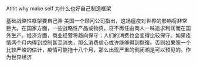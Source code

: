 Atitit why make self  为什么也好自己制造框架

基础战略性框架要自己弄
美国一个顾问公司指出，这场瘟疫对世界的影响将非常巨大。在国家方面，一些战略性产品或物资，将不再任由商人一味追求利润而在国外生产。经济方面，商业经营将趋向保守；人们的消费也会变得比较保守。如果疫情两个月内得到控制甚至消失，那么消费信心或许能够得到恢復。否则如果照一个比较严峻的估计，疫情可能拖十八个月，那么出现严重的倒闭潮是可以预见的。作为世界经济
